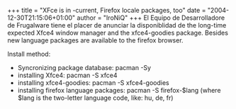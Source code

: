 +++
title = "XFce is in -current, Firefox locale packages, too"
date = "2004-12-30T21:15:06+01:00"
author = "IroNiQ"
+++
El Equipo de Desarrolladore de Frugalware tiene el placer de anunciar la disponiblidad de the long-time expected Xfce4 window manager and the xfce4-goodies package. Besides new language packages are available to the firefox browser.  

 Install method:  

* Syncronizing package database: pacman -Sy
* installing Xfce4: pacman -S xfce4
* installing xfce4-goodies: pacman -S xfce4-goodies
* installing firefox language packages: pacman -S firefox-$lang (where $lang is the two-letter language code, like: hu, de, fr)

  
